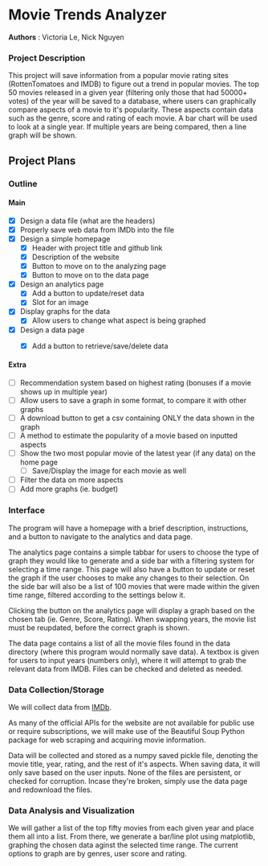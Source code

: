 # Movie Trends Analyzer

**Authors** : Victoria Le,  Nick Nguyen

### Project Description

This project will save information from a popular movie rating sites (RottenTomatoes and IMDB) to figure out a trend in popular movies. The top 50 movies released in a given year (filtering only those that had 50000+ votes) of the year will be saved to a database, where users can graphically compare aspects of a movie to it's popularity. These aspects contain data such as the genre, score and rating of each movie. A bar chart will be used to look at a single year. If multiple years are being compared, then a line graph will be shown.

## Project Plans

### Outline

#### Main

- [x] Design a data file (what are the headers)
- [x] Properly save web data from IMDb into the file
- [x] Design a simple homepage
    - [x] Header with project title and github link
    - [x] Description of the website
    - [x] Button to move on to the analyzing page
    - [x] Button to move on to the data page
- [x] Design an analytics page
    - [x] Add a button to update/reset data
    - [x] Slot for an image
- [x] Display graphs for the data
    - [x] Allow users to change what aspect is being graphed
- [x] Design a data page
    - [x] Add a button to retrieve/save/delete data


#### Extra
- [ ] Recommendation system based on highest rating (bonuses if a movie shows up in multiple year)
- [ ] Allow users to save a graph in some format, to compare it with other graphs
- [ ] A download button to get a csv containing ONLY the data shown in the graph
- [ ] A method to estimate the popularity of a movie based on inputted aspects
- [ ] Show the two most popular movie of the latest year (if any data) on the home page
    - [ ] Save/Display the image for each movie as well
- [ ] Filter the data on more aspects
- [ ] Add more graphs (ie. budget)

### Interface

The program will have a homepage with a brief description, instructions, and a button to navigate to the analytics and data page.

The analytics page contains a simple tabbar for users to choose the type of graph they would like to generate and a side bar with a filtering system for selecting a time range. This page will also have a button to update or reset the graph if the user chooses to make any changes to their selection. On the side bar will also be a list of 100 movies that were made within the given time range, filtered according to the settings below it.

Clicking the button on the analytics page will display a graph based on the chosen tab (ie. Genre, Score, Rating). When swapping years, the movie list must be reupdated, before the correct graph is shown.

The data page contains a list of all the movie files found in the data directory (where this program would normally save data). A textbox is given for users to input years (numbers only), where it will attempt to grab the relevant data from IMDB. Files can be checked and deleted as needed.

### Data Collection/Storage

We will collect data from [IMDb](https://www.imdb.com/).

As many of the official APIs for the website are not available for public use or require subscriptions, we will make use of the Beautiful Soup Python package for web scraping and acquiring movie information.

Data will be collected and stored as a numpy saved pickle file, denoting the movie title, year, rating, and the rest of it's aspects. When saving data, it will only save based on the user inputs. None of the files are persistent, or checked for corruption. Incase they're broken, simply use the data page and redownload the files.

### Data Analysis and Visualization

We will gather a list of the top fifty movies from each given year and place them all into a list. From there, we generate a bar/line plot using matplotlib, graphing the chosen data aginst the selected time range. The current options to graph are by genres, user score and rating.
